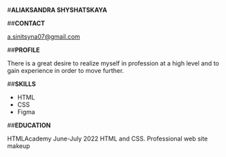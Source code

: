 #**ALIAKSANDRA SHYSHATSKAYA**

##**CONTACT**

a.sinitsyna07@gmail.com

##**PROFILE**

There is a great desire to realize myself in profession at a high level and to gain experience in order to move further.

##**SKILLS**

* HTML
* CSS
* Figma

##**EDUCATION**

HTMLAcademy June-July 2022
HTML and CSS. Professional web site makeup